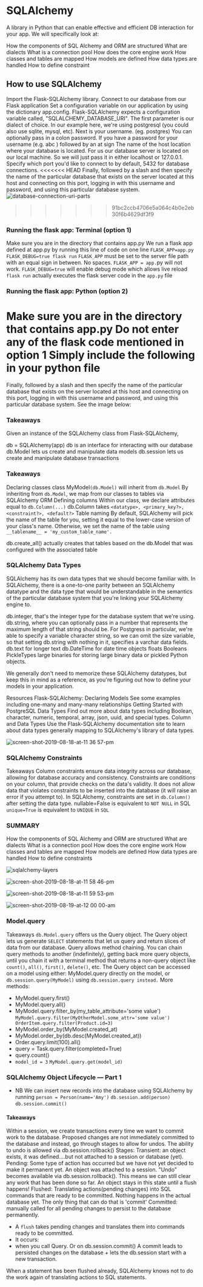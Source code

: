 # SQLAlchemy
A library in Python that can enable effective and efficient DB interaction for your app.
We will specifically look at:

How the components of SQL Alchemy and ORM are structured
What are dialects
What is a connection pool
How does the core engine work
How classes and tables are mapped
How models are defined
How data types are handled
How to define constraint

## How to use SQLAlchemy
Import the Flask-SQLAlchemy library.
Connect to our database from our Flask application
Set a configuration variable on our application by using the dictionary app.config. Flask-SQLAlchemy expects a configuration variable called, "SQLALCHEMY_DATABASE_URI".
The first parameter is our dialect of choice. In our example here, we're using postgresql (you could also use sqlite, mysql, etc).
Next is your username. (eg. postgres)
You can optionally pass in a colon password. If you have a password for your username (e.g. abc )
followed by an at sign
The name of the host location where your database is located.
For us our database server is located on our local machine. So we will just pass it in either localhost or 127.0.0.1.
Specify which port you'd like to connect to by default, 5432 for database connections.
<<<<<<< HEAD
Finally, followed by a slash and then specify the name of the particular database that exists on the server located at this host and connecting on this port, logging in with this username and password, and using this particular database system.
![database-connection-uri-parts](https://user-images.githubusercontent.com/60733003/182041499-e122f18c-27db-4515-94ac-a37d91202820.png)
>>>>>>> 91bc2ccb4706e5a064c4b0e2eb30f6b4629df3f9

### Running the flask app: Terminal (option 1)

Make sure you are in the directory that contains app.py
We run a flask app defined at app.py by running this line of code on one line
```FLASK_APP=app.py FLASK_DEBUG=true flask run```
```FLASK_APP``` must be set to the server file path with an equal sign in between. No spaces. ```FLASK_APP = app.```py will not work.
```FLASK_DEBUG=true``` will enable debug mode which allows live reload
```flask run``` actually executes the flask server code in the ```app.py``` file


### Running the flask app: Python (option 2)
Make sure you are in the directory that contains app.py
Do not enter any of the flask code mentioned in option 1
Simply include the following in your python file
=======
Finally, followed by a slash and then specify the name of the particular database that exists on the server located at this host and connecting on this port, logging in with this username and password, and using this particular database system. See the image below:

### Takeaways
Given an instance of the SQLAlchemy class from Flask-SQLAlchemy,

db = SQLAlchemy(app)
db is an interface for interacting with our database
db.Model lets us create and manipulate data models
db.session lets us create and manipulate database transactions

### Takeaways
Declaring classes
class MyModel```(db.Model)``` will inherit from ```db.Model```
By inheriting from ```db.Model```, we map from our classes to tables via SQLAlchemy ORM
Defining columns
Within our class, we declare attributes equal to ```db.Column(...)```
db.Column takes ```<datatype>, <primary_key?>, <constraint?>, <default?>```
Table naming
By default, SQLAlchemy will pick the name of the table for you, setting it equal to the lower-case version of your class's name. Otherwise, we set the name of the table using``` __tablename__ = 'my_custom_table_name'.```

db.create_all() actually creates that tables based on the db.Model that was configured with the associated table

### SQLAlchemy Data Types
SQLAlchemy has its own data types that we should become familiar with. In SQLAlchemy, there is a one-to-one parity between an SQLAlchemy datatype and the data type that would be understandable in the semantics of the particular database system that you're linking your SQLAlchemy engine to.

db.integer, that's the integer type for the database system that we're using.
db.string, where you can optionally pass in a number that represents the maximum length of that string should be. For Postgress in particular, we're able to specify a variable character string, so we can omit the size variable, so that setting db.string with nothing in it, specifies a varchar data fields.
db.text for longer text
db.DateTime for date time objects
floats
Booleans
PickleTypes
large binaries for storing large binary data or pickled Python objects.


We generally don't need to memorize these SQLAlchemy datatypes, but keep this in mind as a reference, as you're figuring out how to define your models in your application.

Resources
Flask-SQLAlchemy: Declaring Models
See some examples including one-many and many-many relationships
Getting Started with PostgreSQL Data Types
Find out more about data types including Boolean, character, numeric, temporal, array, json, uuid, and special types.
Column and Data Types
Use the Flask-SQLAlchemy documentation site to learn about data types generally mapping to SQLAlchemy's library of data types.

![screen-shot-2019-08-18-at-11 36 57-pm](https://user-images.githubusercontent.com/60733003/184356458-6b11594f-6eaa-4eb2-860b-abaa036e702f.png)

### SQLAlchemy Constraints

Takeaways
Column constraints ensure data integrity across our database, allowing for database accuracy and consistency.
Constraints are conditions on your column, that provide checks on the data's validity. It does not allow data that violates constraints to be inserted into the database (it will raise an error if you attempt to).
In SQLAlchemy, constraints are set in ```db.Column()``` after setting the data type.
nullable=False is equivalent to ```NOT NULL``` in SQL
```unique=True``` is equivalent to ```UNIQUE``` in ```SQL```

### SUMMARY

How the components of SQL Alchemy and ORM are structured
What are dialects
What is a connection pool
How does the core engine work
How classes and tables are mapped
How models are defined
How data types are handled
How to define constraints

![sqlalchemy-layers](https://user-images.githubusercontent.com/60733003/184358136-2a642701-ae3e-45cf-bd0c-03e1460cd1a8.png)

![screen-shot-2019-08-18-at-11 58 46-pm](https://user-images.githubusercontent.com/60733003/184358228-d740a746-f6a3-443c-999d-58d85b569a64.png)


![screen-shot-2019-08-18-at-11 59 53-pm](https://user-images.githubusercontent.com/60733003/184358299-b756ca50-158d-478f-bfc6-c733cdf3ab32.png)


![screen-shot-2019-08-19-at-12 00 00-am](https://user-images.githubusercontent.com/60733003/184358382-627795a8-9103-4d0d-bd6e-db91ecc4bfe9.png)

### Model.query
Takeaways
```db.Model.query``` offers us the Query object. The Query object lets us generate ```SELECT``` statements that let us query and return slices of data from our database.
Query allows method chaining. You can chain query methods to another (indefinitely), getting back more query objects, until you chain it with a terminal method that returns a non-query object like ```count()```, ```all()```, ```first()```, ```delete()```, etc.
The Query object can be accessed on a model using either:
MyModel.query directly on the model, or
```db.session.query(MyModel)``` using ```db.session.query instead.```
More methods:
* MyModel.query.first()
* MyModel.query.all()
* MyModel.query.filter_by(my_table_attribute='some value')
```MyModel.query.filter(MyOtherModel.some_attr='some value') OrderItem.query.filter(Product.id=3)```
* MyModel.order_by(MyModel.created_at)
* MyModel.order_by(db.desc(MyModel.created_at))
* Order.query.limit(100).all()
* query = Task.query.filter(completed=True)
* query.count()
* ```model_id = 3```
```MyModel.query.get(model_id)```


### SQLAlchemy Object Lifecycle — Part 1
* NB 
We can insert new records into the database using SQLAlchemy by running
```person = Person(name='Amy')```
```db.session.add(person)```
```db.session.commit()```

#### Takeaways
Within a session, we create transactions every time we want to commit work to the database.
Proposed changes are not immediately committed to the database and instead, go through stages to allow for undos.
The ability to undo is allowed via db.session.rollback()
Stages:
Transient: an object exists, it was defined....but not attached to a session or database (yet).
Pending: Some type of action has occurred but we have not yet decided to make it permanent yet. An object was attached to a session. "Undo" becomes available via db.session.rollback(). This means we can still clear any work that has been done so far. An object stays in this state until a flush happens!
Flushed: Translating actions(pending changes) into SQL commands that are ready to be committed. Nothing happens in the actual database yet. The only thing that can do that is 'commit'
Committed: manually called for all pending changes to persist to the database permanently.

* A ```flush``` takes pending changes and translates them into commands ready to be committed. 
* It occurs:
* when you call Query. Or on db.session.commit()
A commit leads to persisted changes on the database + lets the db.session start with a new transaction.

When a statement has been flushed already, SQLAlchemy knows not to do the work again of translating actions to SQL statements.